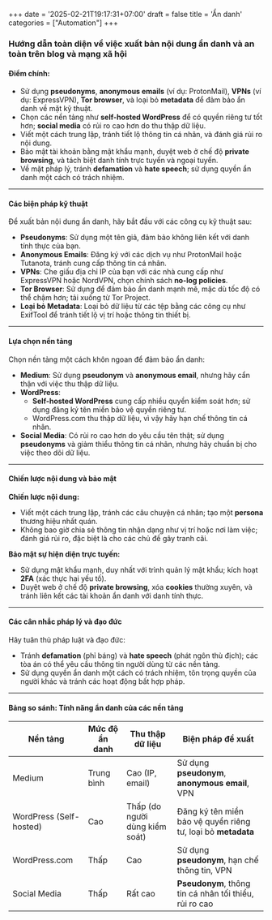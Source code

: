 +++
date = '2025-02-21T19:17:31+07:00'
draft = false
title = 'Ẩn danh'
categories = ["Automation"]
+++

### Hướng dẫn toàn diện về việc xuất bản nội dung ẩn danh và an toàn trên blog và mạng xã hội

#### Điểm chính:
- Sử dụng **pseudonyms**, **anonymous emails** (ví dụ: ProtonMail), **VPNs** (ví dụ: ExpressVPN), **Tor browser**, và loại bỏ **metadata** để đảm bảo ẩn danh về mặt kỹ thuật.  
- Chọn các nền tảng như **self-hosted WordPress** để có quyền riêng tư tốt hơn; **social media** có rủi ro cao hơn do thu thập dữ liệu.  
- Viết một cách trung lập, tránh tiết lộ thông tin cá nhân, và đánh giá rủi ro nội dung.  
- Bảo mật tài khoản bằng mật khẩu mạnh, duyệt web ở chế độ **private browsing**, và tách biệt danh tính trực tuyến và ngoại tuyến.  
- Về mặt pháp lý, tránh **defamation** và **hate speech**; sử dụng quyền ẩn danh một cách có trách nhiệm.  

---

#### Các biện pháp kỹ thuật  

Để xuất bản nội dung ẩn danh, hãy bắt đầu với các công cụ kỹ thuật sau:  
- **Pseudonyms**: Sử dụng một tên giả, đảm bảo không liên kết với danh tính thực của bạn.  
- **Anonymous Emails**: Đăng ký với các dịch vụ như ProtonMail hoặc Tutanota, tránh cung cấp thông tin cá nhân.  
- **VPNs**: Che giấu địa chỉ IP của bạn với các nhà cung cấp như ExpressVPN hoặc NordVPN, chọn chính sách **no-log policies**.  
- **Tor Browser**: Sử dụng để đảm bảo ẩn danh mạnh mẽ, mặc dù tốc độ có thể chậm hơn; tải xuống từ Tor Project.  
- **Loại bỏ Metadata**: Loại bỏ dữ liệu từ các tệp bằng các công cụ như ExifTool để tránh tiết lộ vị trí hoặc thông tin thiết bị.  

---

#### Lựa chọn nền tảng  

Chọn nền tảng một cách khôn ngoan để đảm bảo ẩn danh:  
- **Medium**: Sử dụng **pseudonym** và **anonymous email**, nhưng hãy cẩn thận với việc thu thập dữ liệu.  
- **WordPress**:  
  - **Self-hosted WordPress** cung cấp nhiều quyền kiểm soát hơn; sử dụng đăng ký tên miền bảo vệ quyền riêng tư.  
  - WordPress.com thu thập dữ liệu, vì vậy hãy hạn chế thông tin cá nhân.  
- **Social Media**: Có rủi ro cao hơn do yêu cầu tên thật; sử dụng **pseudonyms** và giảm thiểu thông tin cá nhân, nhưng hãy chuẩn bị cho việc theo dõi dữ liệu.  

---

#### Chiến lược nội dung và bảo mật  

**Chiến lược nội dung:**  
- Viết một cách trung lập, tránh các câu chuyện cá nhân; tạo một **persona** thương hiệu nhất quán.  
- Không bao giờ chia sẻ thông tin nhận dạng như vị trí hoặc nơi làm việc; đánh giá rủi ro, đặc biệt là cho các chủ đề gây tranh cãi.  

**Bảo mật sự hiện diện trực tuyến:**  
- Sử dụng mật khẩu mạnh, duy nhất với trình quản lý mật khẩu; kích hoạt **2FA** (xác thực hai yếu tố).  
- Duyệt web ở chế độ **private browsing**, xóa **cookies** thường xuyên, và tránh liên kết các tài khoản ẩn danh với danh tính thực.  

---

#### Các cân nhắc pháp lý và đạo đức  

Hãy tuân thủ pháp luật và đạo đức:  
- Tránh **defamation** (phỉ báng) và **hate speech** (phát ngôn thù địch); các tòa án có thể yêu cầu thông tin người dùng từ các nền tảng.  
- Sử dụng quyền ẩn danh một cách có trách nhiệm, tôn trọng quyền của người khác và tránh các hoạt động bất hợp pháp.  

---

#### Bảng so sánh: Tính năng ẩn danh của các nền tảng  

| Nền tảng                | Mức độ ẩn danh | Thu thập dữ liệu           | Biện pháp đề xuất                                  |  
|-------------------------|----------------|---------------------------|---------------------------------------------------|  
| Medium                  | Trung bình      | Cao (IP, email)           | Sử dụng **pseudonym**, **anonymous email**, VPN   |  
| WordPress (Self-hosted) | Cao            | Thấp (do người dùng kiểm soát) | Đăng ký tên miền bảo vệ quyền riêng tư, loại bỏ **metadata** |  
| WordPress.com           | Thấp            | Cao                       | Sử dụng **pseudonym**, hạn chế thông tin, VPN     |  
| Social Media            | Thấp            | Rất cao                   | **Pseudonym**, thông tin cá nhân tối thiểu, rủi ro cao |